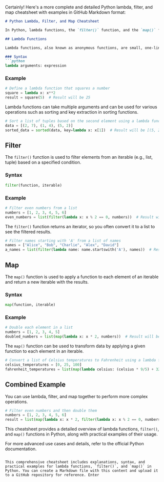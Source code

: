 Certainly! Here's a more complete and detailed Python lambda, filter, and map cheatsheet with examples in GitHub Markdown format:

```markdown
# Python Lambda, Filter, and Map Cheatsheet

In Python, lambda functions, the `filter()` function, and the `map()` function are powerful tools for working with iterable data structures and applying functions to elements. This cheatsheet provides a comprehensive guide to these concepts, including syntax and practical examples.

## Lambda Functions

Lambda functions, also known as anonymous functions, are small, one-line functions that can be defined without a name. They are often used for quick, throwaway operations.

### Syntax
```python
lambda arguments: expression
```

### Example
```python
# Define a lambda function that squares a number
square = lambda x: x**2
result = square(5)  # Result will be 25
```

Lambda functions can take multiple arguments and can be used for various operations such as sorting and key extraction in sorting functions.

```python
# Sort a list of tuples based on the second element using a lambda function
data = [(2, 7), (1, 4), (5, 2)]
sorted_data = sorted(data, key=lambda x: x[1])  # Result will be [(5, 2), (1, 4), (2, 7)]
```

## Filter

The `filter()` function is used to filter elements from an iterable (e.g., list, tuple) based on a specified condition.

### Syntax
```python
filter(function, iterable)
```

### Example
```python
# Filter even numbers from a list
numbers = [1, 2, 3, 4, 5, 6]
even_numbers = list(filter(lambda x: x % 2 == 0, numbers))  # Result will be [2, 4, 6]
```

The `filter()` function returns an iterator, so you often convert it to a list to see the filtered results.

```python
# Filter names starting with 'A' from a list of names
names = ["Alice", "Bob", "Charlie", "Alex", "David"]
a_names = list(filter(lambda name: name.startswith('A'), names))  # Result will be ['Alice', 'Alex']
```

## Map

The `map()` function is used to apply a function to each element of an iterable and return a new iterable with the results.

### Syntax
```python
map(function, iterable)
```

### Example
```python
# Double each element in a list
numbers = [1, 2, 3, 4, 5]
doubled_numbers = list(map(lambda x: x * 2, numbers))  # Result will be [2, 4, 6, 8, 10]
```

The `map()` function can be used to transform data by applying a given function to each element in an iterable.

```python
# Convert a list of Celsius temperatures to Fahrenheit using a lambda function
celsius_temperatures = [0, 25, 100]
fahrenheit_temperatures = list(map(lambda celsius: (celsius * 9/5) + 32, celsius_temperatures))  # Result will be [32.0, 77.0, 212.0]
```

## Combined Example

You can use lambda, filter, and map together to perform more complex operations.

```python
# Filter even numbers and then double them
numbers = [1, 2, 3, 4, 5, 6]
result = list(map(lambda x: x * 2, filter(lambda x: x % 2 == 0, numbers)))  # Result will be [4, 8, 12]
```

This cheatsheet provides a detailed overview of lambda functions, `filter()`, and `map()` functions in Python, along with practical examples of their usage.

For more advanced use cases and details, refer to the official Python documentation.
```

This comprehensive cheatsheet includes explanations, syntax, and practical examples for lambda functions, `filter()`, and `map()` in Python. You can create a Markdown file with this content and upload it to a GitHub repository for reference.￼Enter
